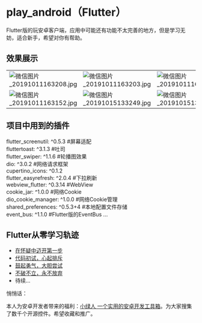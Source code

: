 # play_android（Flutter）

Flutter版的玩安卓客户端，应用中可能还有功能不太完善的地方，但是学习无妨，适合新手，希望对你有帮助。

## 效果展示
|  |  |  |
| ----- | ---- | ---- |
| ![微信图片_20191011163208.jpg](http://ww1.sinaimg.cn/large/a78780c0ly1g7udptgrwfj20u01rcduh.jpg) | ![微信图片_20191011163203.jpg](http://ww1.sinaimg.cn/large/a78780c0ly1g7udravu2ij20u01rctg7.jpg) | ![微信图片_20191011163158.jpg](http://ww1.sinaimg.cn/large/a78780c0ly1g7udu95nqdj20u01rcthc.jpg) |
| ![微信图片_20191011163152.jpg](http://ww1.sinaimg.cn/large/a78780c0ly1g7uduhewx9j20u01rc7iw.jpg) | ![微信图片_20191015133249.jpg](http://ww1.sinaimg.cn/large/a78780c0ly1g7yu293s4sj20u01rcjvg.jpg) | ![微信图片_20191015134515.jpg](http://ww1.sinaimg.cn/large/a78780c0ly1g7yu3fkvsnj20u01rcae4.jpg) |

## 项目中用到的插件
  flutter_screenutil: ^0.5.3  #屏幕适配  
  fluttertoast: ^3.1.3  #吐司  
  flutter_swiper: ^1.1.6  #轮播图效果  
  dio: ^3.0.2 #网络请求框架  
  cupertino_icons: ^0.1.2  
  flutter_easyrefresh: ^2.0.4 #下拉刷新  
  webview_flutter: ^0.3.14  #WebView  
  cookie_jar: ^1.0.0  #网络Cookie  
  dio_cookie_manager: ^1.0.0  #网络Cookie管理  
  shared_preferences: ^0.5.3+4 #本地配置文件存储   
  event_bus: ^1.1.0 #Flutter版的EventBus
  ...
  
  ## Flutter从零学习轨迹
- [在怀疑中迈开第一步](https://www.androidcup.com/index.php/2019/10/15/%e3%80%90%e6%8a%80%e6%9c%af%e5%88%86%e4%ba%ab%e3%80%91%e7%ac%ac%e4%b8%80%e7%ab%a0%ef%bc%9a%e5%9c%a8%e6%80%80%e7%96%91%e4%b8%ad%e8%bf%88%e5%bc%80%e7%ac%ac%e4%b8%80%e6%ad%a5/)
- [代码初试，心起排斥](https://www.androidcup.com/index.php/2019/10/16/%e7%ac%ac%e4%ba%8c%e7%ab%a0%ef%bc%9a%e4%bb%a3%e7%a0%81%e5%88%9d%e8%af%95%ef%bc%8c%e5%bf%83%e8%b5%b7%e6%8e%92%e6%96%a5/)
- [鼓起勇气，大胆尝试](https://www.androidcup.com/index.php/2019/10/16/%e7%ac%ac%e4%b8%89%e7%ab%a0%ef%bc%9a%e9%bc%93%e8%b5%b7%e5%8b%87%e6%b0%94%ef%bc%8c%e5%a4%a7%e8%83%86%e5%b0%9d%e8%af%95/)
- [不破不立，永不放弃](https://www.androidcup.com/index.php/2019/10/17/%e3%80%90%e6%8a%80%e6%9c%af%e5%88%86%e4%ba%ab%e3%80%91%e7%ac%ac%e5%9b%9b%e7%ab%a0%ef%bc%9a%e4%b8%8d%e7%a0%b4%e4%b8%8d%e7%ab%8b%ef%bc%8c%e6%b0%b8%e4%b8%8d%e6%94%be%e5%bc%83/)
- 待续...


悄悄话：

本人为安卓开发者带来的福利：[小绿人  一个实用的安卓开发工具箱](https://www.androidcup.com)。为大家搜集了数千个开源控件。希望收藏和推广。
